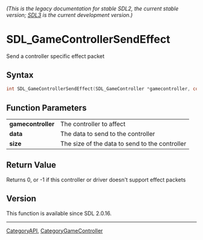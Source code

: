 ###### (This is the legacy documentation for stable SDL2, the current stable version; [SDL3](https://wiki.libsdl.org/SDL3/) is the current development version.)
# SDL_GameControllerSendEffect

Send a controller specific effect packet 

## Syntax

```c
int SDL_GameControllerSendEffect(SDL_GameController *gamecontroller, const void *data, int size);

```

## Function Parameters

|                        |                                                |
| ---------------------- | ---------------------------------------------- |
| **gamecontroller**     | The controller to affect                       |
| **data**               | The data to send to the controller             |
| **size**               | The size of the data to send to the controller |

## Return Value

Returns 0, or -1 if this controller or driver doesn't support effect
packets

## Version

This function is available since SDL 2.0.16.

----
[CategoryAPI](CategoryAPI), [CategoryGameController](CategoryGameController)

